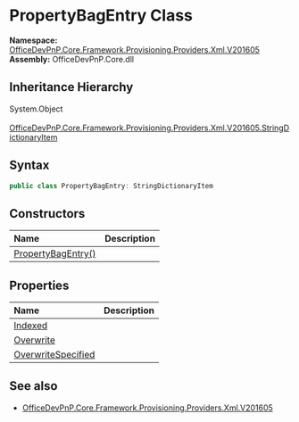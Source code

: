 # PropertyBagEntry Class
  

**Namespace:** [OfficeDevPnP.Core.Framework.Provisioning.Providers.Xml.V201605](OfficeDevPnP.Core.Framework.Provisioning.Providers.Xml.V201605.md)  
**Assembly:** OfficeDevPnP.Core.dll  
## Inheritance Hierarchy
System.Object  
&ensp;[OfficeDevPnP.Core.Framework.Provisioning.Providers.Xml.V201605.StringDictionaryItem](OfficeDevPnP.Core.Framework.Provisioning.Providers.Xml.V201605.StringDictionaryItem.md)  
## Syntax
```C#
public class PropertyBagEntry: StringDictionaryItem
```
## Constructors
|**Name**|**Description**|
|:-----|:-----|
| [PropertyBagEntry()](OfficeDevPnP.Core.Framework.Provisioning.Providers.Xml.V201605.PropertyBagEntry.ctor1.md) |  
## Properties
|**Name**|**Description**|
|:-----|:-----|
| [Indexed](OfficeDevPnP.Core.Framework.Provisioning.Providers.Xml.V201605.PropertyBagEntry.Indexed.md) | 
| [Overwrite](OfficeDevPnP.Core.Framework.Provisioning.Providers.Xml.V201605.PropertyBagEntry.Overwrite.md) | 
| [OverwriteSpecified](OfficeDevPnP.Core.Framework.Provisioning.Providers.Xml.V201605.PropertyBagEntry.OverwriteSpecified.md) | 
## See also
- [OfficeDevPnP.Core.Framework.Provisioning.Providers.Xml.V201605](OfficeDevPnP.Core.Framework.Provisioning.Providers.Xml.V201605.md)
